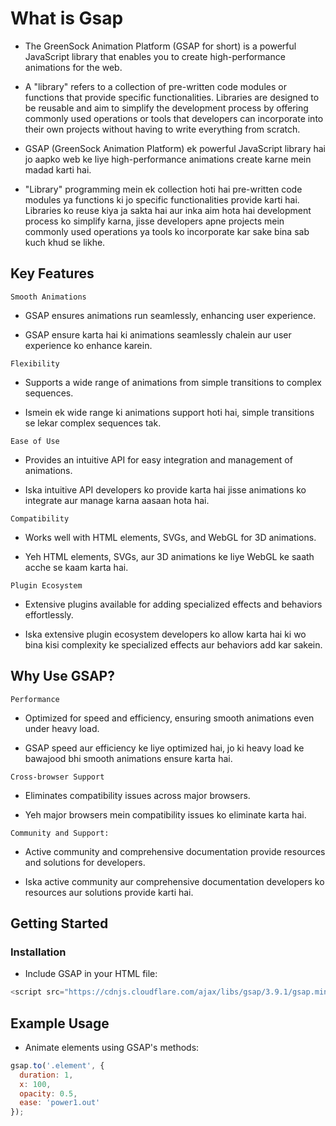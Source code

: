 # What is Gsap

- The GreenSock Animation Platform (GSAP for short) is a powerful JavaScript library that enables you to create high-performance animations for the web.

- A "library" refers to a collection of pre-written code modules or functions that provide specific functionalities. Libraries are designed to be reusable and aim to simplify the development process by offering commonly used operations or tools that developers can incorporate into their own projects without having to write everything from scratch.


- GSAP (GreenSock Animation Platform) ek powerful JavaScript library hai jo aapko web ke liye high-performance animations create karne mein madad karti hai.

- "Library" programming mein ek collection hoti hai pre-written code modules ya functions ki jo specific functionalities provide karti hai. Libraries ko reuse kiya ja sakta hai aur inka aim hota hai development process ko simplify karna, jisse developers apne projects mein commonly used operations ya tools ko incorporate kar sake bina sab kuch khud se likhe.



## Key Features

`Smooth Animations`

- GSAP ensures animations run seamlessly, enhancing user experience.

-  GSAP ensure karta hai ki animations seamlessly chalein aur user experience ko enhance karein.
  
`Flexibility`

- Supports a wide range of animations from simple transitions to complex sequences.

- Ismein ek wide range ki animations support hoti hai, simple transitions se lekar complex sequences tak.


`Ease of Use`

- Provides an intuitive API for easy integration and management of animations.

-  Iska intuitive API developers ko provide karta hai jisse animations ko integrate aur manage karna aasaan hota hai.
  

`Compatibility`

- Works well with HTML elements, SVGs, and WebGL for 3D animations.

- Yeh HTML elements, SVGs, aur 3D animations ke liye WebGL ke saath acche se kaam karta hai.


`Plugin Ecosystem`

- Extensive plugins available for adding specialized effects and behaviors effortlessly.

-  Iska extensive plugin ecosystem developers ko allow karta hai ki wo bina kisi complexity ke specialized effects aur behaviors add kar sakein.


## Why Use GSAP?


`Performance`

- Optimized for speed and efficiency, ensuring smooth animations even under heavy load.


- GSAP speed aur efficiency ke liye optimized hai, jo ki heavy load ke bawajood bhi smooth animations ensure karta hai.

`Cross-browser Support`

- Eliminates compatibility issues across major browsers.

- Yeh major browsers mein compatibility issues ko eliminate karta hai.

`Community and Support:`


- Active community and comprehensive documentation provide resources and solutions for developers.


 -  Iska active community aur comprehensive documentation developers ko resources aur solutions provide karti hai.

## Getting Started

### Installation


- Include GSAP in your HTML file:

````javascript
<script src="https://cdnjs.cloudflare.com/ajax/libs/gsap/3.9.1/gsap.min.js"></script>


````


## Example Usage

- Animate elements using GSAP's methods:


````javascript
gsap.to('.element', {
  duration: 1,
  x: 100,
  opacity: 0.5,
  ease: 'power1.out'
});



````